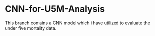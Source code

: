 # CNN-for-U5M-Analysis
This branch contains a CNN model which i have utilized to evaluate the under five mortality data.

